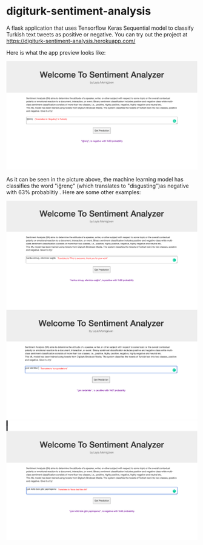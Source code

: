 # digiturk-sentiment-analysis
A flask application that uses Tensorflow Keras Sequential model to classify Turkish text tweets as positive or negative.
You can try out the project at https://digiturk-sentiment-analysis.herokuapp.com/ 

Here is what the app preview looks like: 

![](images/image1.png)

As it can be seen in the picture above, the machine learning model has classifies the word "iğrenç" (which translates to "disgusting")as negative with 63% probablitiy . Here are some other examples:

![Example 1 --> Positive ](images/image3.png)
![Example 2 --> Positive ](images/image4.png)
![Example 3 --> Negative ](images/image2.png)




